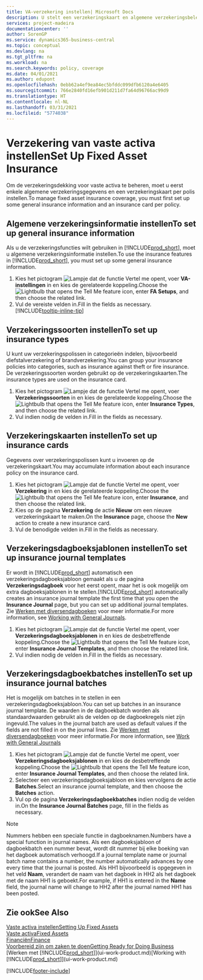 ```yaml
---
title: VA-verzekering instellen| Microsoft Docs
description: U stelt een verzekeringskaart en algemene verzekeringsbeleidsgegevens in om verzekeringsdekking voor vaste activa te beheren.
services: project-madeira
documentationcenter: ''
author: SorenGP
ms.service: dynamics365-business-central
ms.topic: conceptual
ms.devlang: na
ms.tgt_pltfrm: na
ms.workload: na
ms.search.keywords: policy, coverage
ms.date: 04/01/2021
ms.author: edupont
ms.openlocfilehash: 0ebb62a4ef9ea84ec5bfddc099dfb6120a4e6405
ms.sourcegitcommit: 766e2840fd16efb901d211d7fa64d96766ac99d9
ms.translationtype: HT
ms.contentlocale: nl-NL
ms.lasthandoff: 03/31/2021
ms.locfileid: "5774038"
---
```

# <a name="set-up-fixed-asset-insurance"></a><span data-ttu-id="844ac-103">Verzekering van vaste activa instellen</span><span class="sxs-lookup"><span data-stu-id="844ac-103">Set Up Fixed Asset Insurance</span></span>
<span data-ttu-id="844ac-104">Om de verzekeringsdekking voor vaste activa te beheren, moet u eerst enkele algemene verzekeringsgegevens en een verzekeringskaart per polis instellen.</span><span class="sxs-lookup"><span data-stu-id="844ac-104">To manage fixed asset insurance coverage, you must first set up some general insurance information and an insurance card per policy.</span></span>

## <a name="to-set-up-general-insurance-information"></a><span data-ttu-id="844ac-105">Algemene verzekeringsinformatie instellen</span><span class="sxs-lookup"><span data-stu-id="844ac-105">To set up general insurance information</span></span>
<span data-ttu-id="844ac-106">Als u de verzekeringsfuncties wilt gebruiken in [!INCLUDE[prod_short](includes/prod_short.md)], moet u algemene verzekeringsinformatie instellen.</span><span class="sxs-lookup"><span data-stu-id="844ac-106">To use the insurance features in [!INCLUDE[prod_short](includes/prod_short.md)], you must set up some general insurance information.</span></span>  

1. <span data-ttu-id="844ac-107">Kies het pictogram ![Lampje dat de functie Vertel me opent](media/ui-search/search_small.png "Vertel me wat u wilt doen"), voer **VA-instellingen** in en kies de gerelateerde koppeling.</span><span class="sxs-lookup"><span data-stu-id="844ac-107">Choose the ![Lightbulb that opens the Tell Me feature](media/ui-search/search_small.png "Tell me what you want to do") icon, enter **FA Setups**, and then choose the related link.</span></span>  
2. <span data-ttu-id="844ac-108">Vul de vereiste velden in.</span><span class="sxs-lookup"><span data-stu-id="844ac-108">Fill in the fields as necessary.</span></span> [!INCLUDE[tooltip-inline-tip](includes/tooltip-inline-tip_md.md)]  

## <a name="to-set-up-insurance-types"></a><span data-ttu-id="844ac-109">Verzekeringssoorten instellen</span><span class="sxs-lookup"><span data-stu-id="844ac-109">To set up insurance types</span></span>
<span data-ttu-id="844ac-110">U kunt uw verzekeringspolissen in categorieën indelen, bijvoorbeeld diefstalverzekering of brandverzekering.</span><span class="sxs-lookup"><span data-stu-id="844ac-110">You can group your insurance policies into categories, such as insurance against theft or fire insurance.</span></span> <span data-ttu-id="844ac-111">De verzekeringssoorten worden gebruikt op de verzekeringskaarten.</span><span class="sxs-lookup"><span data-stu-id="844ac-111">The insurance types are used on the insurance card.</span></span>

1. <span data-ttu-id="844ac-112">Kies het pictogram ![Lampje dat de functie Vertel me opent](media/ui-search/search_small.png "Vertel me wat u wilt doen"), voer **Verzekeringssoorten** in en kies de gerelateerde koppeling.</span><span class="sxs-lookup"><span data-stu-id="844ac-112">Choose the ![Lightbulb that opens the Tell Me feature](media/ui-search/search_small.png "Tell me what you want to do") icon, enter **Insurance Types**, and then choose the related link.</span></span>  
2. <span data-ttu-id="844ac-113">Vul indien nodig de velden in.</span><span class="sxs-lookup"><span data-stu-id="844ac-113">Fill in the fields as necessary.</span></span>

## <a name="to-set-up-insurance-cards"></a><span data-ttu-id="844ac-114">Verzekeringskaarten instellen</span><span class="sxs-lookup"><span data-stu-id="844ac-114">To set up insurance cards</span></span>
<span data-ttu-id="844ac-115">Gegevens over verzekeringspolissen kunt u invoeren op de verzekeringskaart.</span><span class="sxs-lookup"><span data-stu-id="844ac-115">You may accumulate information about each insurance policy on the insurance card.</span></span>  

1. <span data-ttu-id="844ac-116">Kies het pictogram ![Lampje dat de functie Vertel me opent](media/ui-search/search_small.png "Vertel me wat u wilt doen"), voer **Verzekering** in en kies de gerelateerde koppeling.</span><span class="sxs-lookup"><span data-stu-id="844ac-116">Choose the ![Lightbulb that opens the Tell Me feature](media/ui-search/search_small.png "Tell me what you want to do") icon, enter **Insurance**, and then choose the related link.</span></span>  
2. <span data-ttu-id="844ac-117">Kies op de pagina **Verzekering** de actie **Nieuw** om een nieuwe verzekeringskaart te maken.</span><span class="sxs-lookup"><span data-stu-id="844ac-117">On the **Insurance** page, choose the **New** action to create a  new insurance card.</span></span>  
3. <span data-ttu-id="844ac-118">Vul de benodigde velden in.</span><span class="sxs-lookup"><span data-stu-id="844ac-118">Fill in the fields as necessary.</span></span>

## <a name="to-set-up-insurance-journal-templates"></a><span data-ttu-id="844ac-119">Verzekeringsdagboeksjablonen instellen</span><span class="sxs-lookup"><span data-stu-id="844ac-119">To set up insurance journal templates</span></span>
<span data-ttu-id="844ac-120">Er wordt in [!INCLUDE[prod_short](includes/prod_short.md)] automatisch een verzekeringsdagboeksjabloon gemaakt als u de pagina **Verzekeringsdagboek** voor het eerst opent, maar het is ook mogelijk om extra dagboeksjablonen in te stellen.</span><span class="sxs-lookup"><span data-stu-id="844ac-120">[!INCLUDE[prod_short](includes/prod_short.md)] automatically creates an insurance journal template the first time that you open the **Insurance Journal** page, but you can set up additional journal templates.</span></span> <span data-ttu-id="844ac-121">Zie [Werken met diversendagboeken](ui-work-general-journals.md) voor meer informatie.</span><span class="sxs-lookup"><span data-stu-id="844ac-121">For more information, see [Working with General Journals](ui-work-general-journals.md).</span></span>  

1. <span data-ttu-id="844ac-122">Kies het pictogram ![Lampje dat de functie Vertel me opent](media/ui-search/search_small.png "Vertel me wat u wilt doen"), voer **Verzekeringsdagboeksjablonen** in en kies de desbetreffende koppeling.</span><span class="sxs-lookup"><span data-stu-id="844ac-122">Choose the ![Lightbulb that opens the Tell Me feature](media/ui-search/search_small.png "Tell me what you want to do") icon, enter **Insurance Journal Templates**, and then choose the related link.</span></span>  
2. <span data-ttu-id="844ac-123">Vul indien nodig de velden in.</span><span class="sxs-lookup"><span data-stu-id="844ac-123">Fill in the fields as necessary.</span></span>

## <a name="to-set-up-insurance-journal-batches"></a><span data-ttu-id="844ac-124">Verzekeringsdagboekbatches instellen</span><span class="sxs-lookup"><span data-stu-id="844ac-124">To set up insurance journal batches</span></span>
<span data-ttu-id="844ac-125">Het is mogelijk om batches in te stellen in een verzekeringsdagboeksjabloon.</span><span class="sxs-lookup"><span data-stu-id="844ac-125">You can set up batches in an insurance journal template.</span></span> <span data-ttu-id="844ac-126">De waarden in de dagboekbatch worden als standaardwaarden gebruikt als de velden op de dagboekregels niet zijn ingevuld.</span><span class="sxs-lookup"><span data-stu-id="844ac-126">The values in the journal batch are used as default values if the fields are not filled in on the journal lines.</span></span> <span data-ttu-id="844ac-127">Zie [Werken met diversendagboeken](ui-work-general-journals.md) voor meer informatie.</span><span class="sxs-lookup"><span data-stu-id="844ac-127">For more information, see [Work with General Journals](ui-work-general-journals.md)</span></span>  

1. <span data-ttu-id="844ac-128">Kies het pictogram ![Lampje dat de functie Vertel me opent](media/ui-search/search_small.png "Vertel me wat u wilt doen"), voer **Verzekeringsdagboeksjablonen** in en kies de desbetreffende koppeling.</span><span class="sxs-lookup"><span data-stu-id="844ac-128">Choose the ![Lightbulb that opens the Tell Me feature](media/ui-search/search_small.png "Tell me what you want to do") icon, enter **Insurance Journal Templates**, and then choose the related link.</span></span>  
2. <span data-ttu-id="844ac-129">Selecteer een verzekeringsdagboeksjabloon en kies vervolgens de actie **Batches**.</span><span class="sxs-lookup"><span data-stu-id="844ac-129">Select an insurance journal template, and then choose the **Batches** action.</span></span>
3. <span data-ttu-id="844ac-130">Vul op de pagina **Verzekeringsdagboekbatches** indien nodig de velden in.</span><span class="sxs-lookup"><span data-stu-id="844ac-130">On the **Insurance Journal Batches** page, fill in the fields as necessary.</span></span>

> [!NOTE]  
>   <span data-ttu-id="844ac-131">Nummers hebben een speciale functie in dagboeknamen.</span><span class="sxs-lookup"><span data-stu-id="844ac-131">Numbers have a special function in journal names.</span></span> <span data-ttu-id="844ac-132">Als een dagboeksjabloon of dagboekbatch een nummer bevat, wordt dit nummer bij elke boeking van het dagboek automatisch verhoogd.</span><span class="sxs-lookup"><span data-stu-id="844ac-132">If a journal template name or journal batch name contains a number, the number automatically advances by one every time that the journal is posted.</span></span> <span data-ttu-id="844ac-133">Als HH1 bijvoorbeeld is opgegeven in het veld **Naam**, verandert de naam van het dagboek in HH2 als het dagboek met de naam HH1 is geboekt.</span><span class="sxs-lookup"><span data-stu-id="844ac-133">For example, if HH1 is entered in the **Name** field, the journal name will change to HH2 after the journal named HH1 has been posted.</span></span>

## <a name="see-also"></a><span data-ttu-id="844ac-134">Zie ook</span><span class="sxs-lookup"><span data-stu-id="844ac-134">See Also</span></span>
[<span data-ttu-id="844ac-135">Vaste activa instellen</span><span class="sxs-lookup"><span data-stu-id="844ac-135">Setting Up Fixed Assets</span></span>](fa-setup.md)  
[<span data-ttu-id="844ac-136">Vaste activa</span><span class="sxs-lookup"><span data-stu-id="844ac-136">Fixed Assets</span></span>](fa-manage.md)  
[<span data-ttu-id="844ac-137">Financiën</span><span class="sxs-lookup"><span data-stu-id="844ac-137">Finance</span></span>](finance.md)  
[<span data-ttu-id="844ac-138">Voorbereid zijn om zaken te doen</span><span class="sxs-lookup"><span data-stu-id="844ac-138">Getting Ready for Doing Business</span></span>](ui-get-ready-business.md)  
<span data-ttu-id="844ac-139">[Werken met [!INCLUDE[prod_short](includes/prod_short.md)]](ui-work-product.md)</span><span class="sxs-lookup"><span data-stu-id="844ac-139">[Working with [!INCLUDE[prod_short](includes/prod_short.md)]](ui-work-product.md)</span></span>


[!INCLUDE[footer-include](includes/footer-banner.md)]